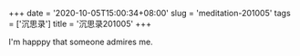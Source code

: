 +++
date = '2020-10-05T15:00:34+08:00'
slug = 'meditation-201005'
tags = ['沉思录']
title = '沉思录201005'
+++

I'm happpy that someone admires me.
